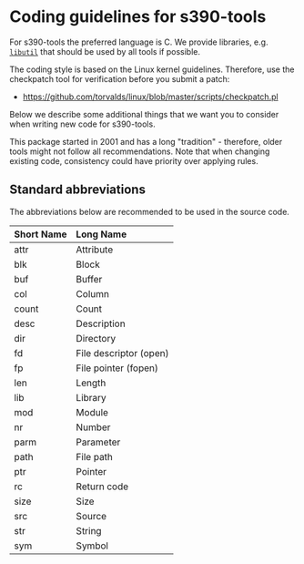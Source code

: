 Coding guidelines for s390-tools
================================

For s390-tools the preferred language is C. We provide libraries, e.g.
[`libutil`](libutil) that should be used by all tools if possible.

The coding style is based on the Linux kernel guidelines. Therefore, use
the checkpatch tool for verification before you submit a patch:

 - https://github.com/torvalds/linux/blob/master/scripts/checkpatch.pl

Below we describe some additional things that we want you to consider when
writing new code for s390-tools.

This package started in 2001 and has a long "tradition" - therefore, older tools
might not follow all recommendations. Note that when changing existing code,
consistency could have priority over applying rules.

Standard abbreviations
----------------------

The abbreviations below are recommended to be used in the source code.

| __Short Name__  | __Long Name__                                     |
|:----------------|:--------------------------------------------------|
| attr            | Attribute                                         |
| blk             | Block                                             |
| buf             | Buffer                                            |
| col             | Column                                            |
| count           | Count                                             |
| desc            | Description                                       |
| dir             | Directory                                         |
| fd              | File descriptor (open)                            |
| fp              | File pointer (fopen)                              |
| len             | Length                                            |
| lib             | Library                                           |
| mod             | Module                                            |
| nr              | Number                                            |
| parm            | Parameter                                         |
| path            | File path                                         |
| ptr             | Pointer                                           |
| rc              | Return code                                       |
| size            | Size                                              |
| src             | Source                                            |
| str             | String                                            |
| sym             | Symbol                                            |
